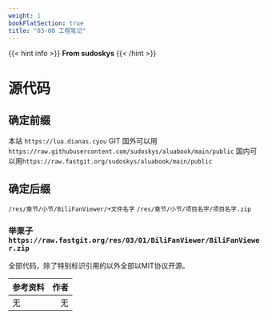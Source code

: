 ```yaml
---
weight: 1
bookFlatSection: true
title: "03-00 工程笔记"
---
```


{{< hint info >}}
**From sudoskys** 
{{< /hint >}}

# 源代码

## 确定前缀
本站
```https://lua.dianas.cyou```
GIT
国外可以用``````https://raw.githubusercontent.com/sudoskys/aluabook/main/public``````
国内可以用``````https://raw.fastgit.org/sudoskys/aluabook/main/public``````

## 确定后缀

``````/res/章节/小节/BiliFanViewer/+文件名字``````
```/res/章节/小节/项目名字/项目名字.zip```

### 举栗子 ```https://raw.fastgit.org/res/03/01/BiliFanViewer/BiliFanViewer.zip```

全部代码，除了特别标识引用的以外全部以MIT协议开源。


| 参考资料    | 作者     |
| :---        |     ---: |
| 无     |  无 |

